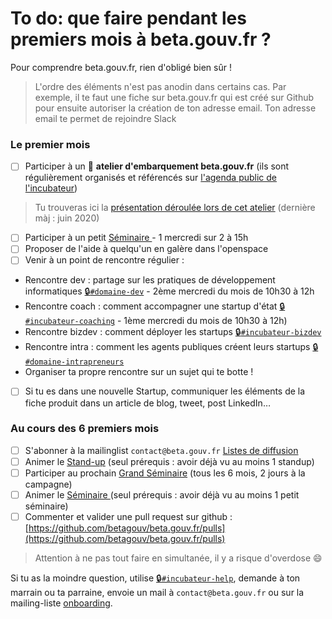 # To do: que faire pendant les premiers mois à beta.gouv.fr ?

Pour comprendre beta.gouv.fr, rien d'obligé bien sûr !

> L'ordre des éléments n'est pas anodin dans certains cas. Par exemple, il te faut une fiche sur beta.gouv.fr qui est créé sur Github pour ensuite autoriser la création de ton adresse email. Ton adresse email te permet de rejoindre Slack

###  Le premier mois

* [ ]   Participer à un 🛫 **atelier d'embarquement beta.gouv.fr** \(ils sont régulièrement organisés et référencés sur [l'agenda public de l'incubateur](https://calendar.google.com/calendar/embed?src=0ieonqap1r5jeal5ugeuhoovlg%40group.calendar.google.com&ctz=Europe/Paris)\)

> Tu trouveras ici la [présentation déroulée lors de cet atelier](https://docs.google.com/presentation/d/18_kmamrWVEedzn4kfJQHXqmBov5daSM913yBzCDXNhg/edit?usp=sharing) \(dernière màj : juin 2020\)

* [ ]   Participer à un petit [Séminaire ](../../dinum/rituels/seminaire.md)- 1 mercredi sur 2 à 15h
* [ ]   Proposer de l'aide à quelqu'un en galère dans l'openspace
* [ ]   Venir à un point de rencontre régulier :
  *   Rencontre dev : partage sur les pratiques de développement informatiques [🔒`#domaine-dev`](https://startups-detat.slack.com/messages/domaine-dev) - 2ème mercredi du mois de 10h30 à 12h
  *   Rencontre coach : comment accompagner une startup d'état [🔒`#incubateur-coaching`](https://startups-detat.slack.com/messages/incubateur-coaching) - 1ème mercredi du mois de 10h30 à 12h\)
  *   Rencontre bizdev : comment déployer les startups [🔒`#incubateur-bizdev`](https://startups-detat.slack.com/messages/incubateur-bizdev)
  *   Rencontre intra : comment les agents publiques créent leurs startups [🔒`#domaine-intrapreneurs`](https://startups-detat.slack.com/messages/domaine-intrapreneurs)
  *   Organiser ta propre rencontre sur un sujet qui te botte !
* [ ]   Si tu es dans une nouvelle Startup, communiquer les éléments de la fiche produit dans un article de blog, tweet, post LinkedIn…

###  Au cours des 6 premiers mois

* [ ]   S'abonner à la mailinglist `contact@beta.gouv.fr` [Listes de diffusion](../../outils/liste-de-diffusion-et-adresses-de-contact.md)
* [ ]   Animer le [Stand-up](../../dinum/rituels/standup.md) \(seul prérequis : avoir déjà vu au moins 1 standup\)
* [ ]   Participer au prochain [Grand Séminaire](../../dinum/rituels/grand-seminaire-1.md) \(tous les 6 mois, 2 jours à la campagne\)
* [ ]   Animer le [Séminaire ](../../dinum/rituels/seminaire.md)\(seul prérequis : avoir déjà vu au moins 1 petit séminaire\)
* [ ]   Commenter et valider une pull request sur github : [https://github.com/betagouv/beta.gouv.fr/pulls](https://github.com/betagouv/beta.gouv.fr/pulls)

> Attention à ne pas tout faire en simultanée, il y a risque d'overdose 😄

Si tu as la moindre question, utilise [🔒`#incubateur-help`](https://startups-detat.slack.com/messages/incubateur-help), demande à ton marrain ou ta parraine, envoie un mail à `contact@beta.gouv.fr` ou sur la mailing-liste [onboarding](mailto:onboarding@beta.gouv.fr).

